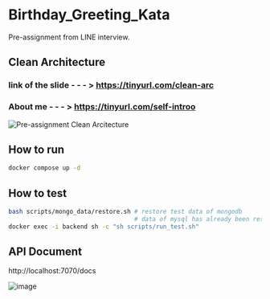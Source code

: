 # Birthday_Greeting_Kata
Pre-assignment from LINE interview.

## Clean Architecture
### link of the slide - - - > https://tinyurl.com/clean-arc
### About me - - - > https://tinyurl.com/self-introo

![Pre-assignment Clean Arcitecture](https://github.com/Lanznx/Birthday_Greeting_Kata/assets/96360357/df4f79c6-dba1-455d-b747-330ee1e0fb01)


## How to run
```bash
docker compose up -d
```

## How to test
```bash
bash scripts/mongo_data/restore.sh # restore test data of mongodb
                                   # data of mysql has already been restored when starting up
docker exec -i backend sh -c "sh scripts/run_test.sh"
```

## API Document

http://localhost:7070/docs

![image](https://github.com/Lanznx/Birthday_Greeting_Kata/assets/96360357/e21cdaa6-1f47-4c45-9cc4-ee411186bc1a)
